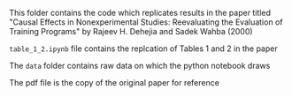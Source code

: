 This folder contains the code which replicates results in the paper titled "Causal Effects in Nonexperimental Studies: Reevaluating the Evaluation of Training Programs" by Rajeev H. Dehejia and Sadek Wahba (2000)

`table_1_2.ipynb` file contains the replcation of Tables 1 and 2 in the paper

The `data` folder contains raw data on which the python notebook draws

The pdf file is the copy of the original paper for reference